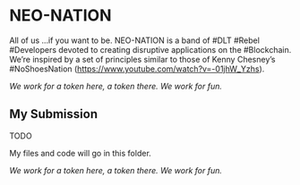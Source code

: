 # NEO-NATION

All of us …if you want to be. NEO-NATION is a band of #DLT #Rebel #Developers devoted to creating disruptive applications on the #Blockchain. We’re inspired by a set of principles similar to those of Kenny Chesney’s #NoShoesNation (https://www.youtube.com/watch?v=-01jhW_Yzhs).

*We work for a token here, a token there. We work for fun.*

## My Submission

TODO

My files and code will go in this folder.

*We work for a token here, a token there. We work for fun.*
